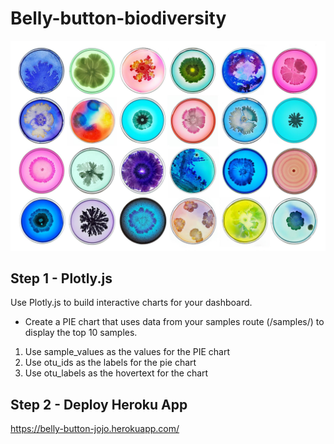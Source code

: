 # Belly-button-biodiversity

![](https://github.com/JoannePeel/Belly-button-biodiversity/blob/master/Images/composit_danino_microuniverse.jpg)

## Step 1 - Plotly.js

Use Plotly.js to build interactive charts for your dashboard.

* Create a PIE chart that uses data from your samples route (/samples/<sample>) to display the top 10 samples.


1. Use sample_values as the values for the PIE chart
2. Use otu_ids as the labels for the pie chart
3. Use otu_labels as the hovertext for the chart

## Step 2 - Deploy Heroku App

https://belly-button-jojo.herokuapp.com/
